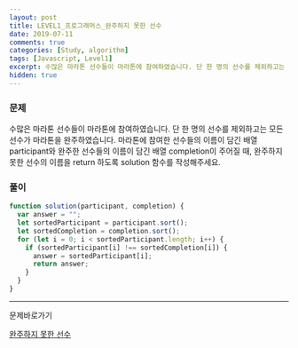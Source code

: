 ```yaml
---
layout: post
title: LEVEL1_프로그래머스_완주하지 못한 선수
date: 2019-07-11
comments: true
categories: [Study, algorithm]
tags: [Javascript, Level1]
excerpt: 수많은 마라톤 선수들이 마라톤에 참여하였습니다. 단 한 명의 선수를 제외하고는 모든 선수가 마라톤을 완주하였습니다. 마라톤에 참여한 선수들의 이름이 담긴 배열 participant와 완주한 선수들의 이름이 담긴 배열 completion이 주어질 때, 완주하지 못한 선수의 이름을 return 하도록 solution 함수를 작성해주세요.
hidden: true
---
```


### 문제

수많은 마라톤 선수들이 마라톤에 참여하였습니다. 단 한 명의 선수를 제외하고는 모든 선수가 마라톤을 완주하였습니다. 마라톤에 참여한 선수들의 이름이 담긴 배열 participant와 완주한 선수들의 이름이 담긴 배열 completion이 주어질 때, 완주하지 못한 선수의 이름을 return 하도록 solution 함수를 작성해주세요.

### 풀이

```javascript
function solution(participant, completion) {
  var answer = "";
  let sortedParticipant = participant.sort();
  let sortedCompletion = completion.sort();
  for (let i = 0; i < sortedParticipant.length; i++) {
    if (sortedParticipant[i] !== sortedCompletion[i]) {
      answer = sortedParticipant[i];
      return answer;
    }
  }
}
```

---

<span class="reference">문제바로가기</span>

[완주하지 못한 선수](https://programmers.co.kr/learn/courses/30/lessons/42576)
